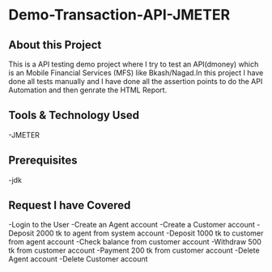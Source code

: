# Demo-Transaction-API-JMETER

## About this Project
This is a API testing demo project where I try to test an API(dmoney) which is an Mobile Financial Services (MFS) like Bkash/Nagad.In this project I have done all tests manually and I have done all the assertion points to do the API Automation and then genrate the HTML Report.

## Tools & Technology Used
-JMETER

## Prerequisites
-jdk

## Request I have Covered
-Login to the User
-Create an Agent account
-Create a Customer account
-Deposit 2000 tk to agent from system account
-Deposit 1000 tk to customer from agent account
-Check balance from customer account
-Withdraw 500 tk from customer account
-Payment 200 tk from customer account
-Delete Agent account
-Delete Customer account
